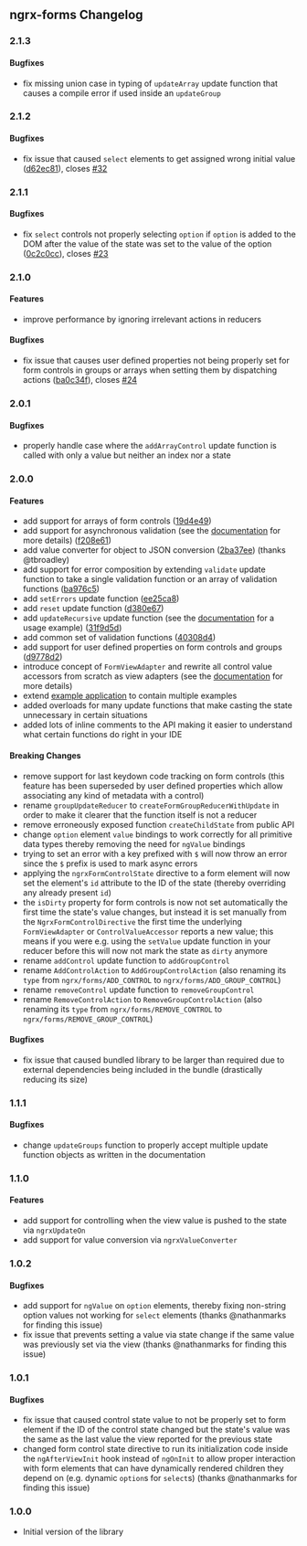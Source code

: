 ## ngrx-forms Changelog

<a name="2.1.3"></a>
### 2.1.3

#### Bugfixes

* fix missing union case in typing of `updateArray` update function that causes a compile error if used inside an `updateGroup`

<a name="2.1.2"></a>
### 2.1.2

#### Bugfixes

* fix issue that caused `select` elements to get assigned wrong initial value ([d62ec81](https://github.com/MrWolfZ/ngrx-forms/commit/d62ec81)), closes [#32](https://github.com/MrWolfZ/ngrx-forms/issues/32)

<a name="2.1.1"></a>
### 2.1.1

#### Bugfixes

* fix `select` controls not properly selecting `option` if `option` is added to the DOM after the value of the state was set to the value of the option ([0c2c0cc](https://github.com/MrWolfZ/ngrx-forms/commit/0c2c0cc)), closes [#23](https://github.com/MrWolfZ/ngrx-forms/issues/23)

<a name="2.1.0"></a>
### 2.1.0

#### Features

* improve performance by ignoring irrelevant actions in reducers

#### Bugfixes

* fix issue that causes user defined properties not being properly set for form controls in groups or arrays when setting them by dispatching actions ([ba0c34f](https://github.com/MrWolfZ/ngrx-forms/commit/ba0c34f)), closes [#24](https://github.com/MrWolfZ/ngrx-forms/issues/24)

<a name="2.0.1"></a>
### 2.0.1

#### Bugfixes

* properly handle case where the `addArrayControl` update function is called with only a value but neither an index nor a state

<a name="2.0.0"></a>
### 2.0.0

#### Features

* add support for arrays of form controls ([19d4e49](https://github.com/MrWolfZ/ngrx-forms/commit/19d4e49))
* add support for asynchronous validation (see the [documentation](docs/VALIDATION.md#asynchronous-validation) for more details) ([f208e61](https://github.com/MrWolfZ/ngrx-forms/commit/f208e61))
* add value converter for object to JSON conversion ([2ba37ee](https://github.com/MrWolfZ/ngrx-forms/commit/2ba37ee)) (thanks @tbroadley)
* add support for error composition by extending `validate` update function to take a single validation function or an array of validation functions ([ba976c5](https://github.com/MrWolfZ/ngrx-forms/commit/ba976c5))
* add `setErrors` update function ([ee25ca8](https://github.com/MrWolfZ/ngrx-forms/commit/ee25ca8))
* add `reset` update function ([d380e67](https://github.com/MrWolfZ/ngrx-forms/commit/d380e67))
* add `updateRecursive` update function (see the [documentation](docs/UPDATING_THE_STATE.md#updaterecursive) for a usage example) ([31f9d5d](https://github.com/MrWolfZ/ngrx-forms/commit/31f9d5d))
* add common set of validation functions ([40308d4](https://github.com/MrWolfZ/ngrx-forms/commit/40308d4))
* add support for user defined properties on form controls and groups ([d9778d2](https://github.com/MrWolfZ/ngrx-forms/commit/d9778d2))
* introduce concept of `FormViewAdapter` and rewrite all control value accessors from scratch as view adapters (see the [documentation](docs/CUSTOM_CONTROLS.md) for more details)
* extend [example application](https://ngrx-forms-example-app-v2.herokuapp.com/) to contain multiple examples
* added overloads for many update functions that make casting the state unnecessary in certain situations
* added lots of inline comments to the API making it easier to understand what certain functions do right in your IDE

#### Breaking Changes

* remove support for last keydown code tracking on form controls (this feature has been superseded by user defined properties which allow associating any kind of metadata with a control)
* rename `groupUpdateReducer` to `createFormGroupReducerWithUpdate` in order to make it clearer that the function itself is not a reducer
* remove erroneously exposed function `createChildState` from public API
* change `option` element `value` bindings to work correctly for all primitive data types thereby removing the need for `ngValue` bindings
* trying to set an error with a key prefixed with `$` will now throw an error since the `$` prefix is used to mark async errors
* applying the `ngrxFormControlState` directive to a form element will now set the element's `id` attribute to the ID of the state (thereby overriding any already present `id`)
* the `isDirty` property for form controls is now not set automatically the first time the state's value changes, but instead it is set manually from the `NgrxFormControlDirective` the first time the underlying `FormViewAdapter` or `ControlValueAccessor` reports a new value; this means if you were e.g. using the `setValue` update function in your reducer before this will now not mark the state as `dirty` anymore
* rename `addControl` update function to `addGroupControl`
* rename `AddControlAction` to `AddGroupControlAction` (also renaming its `type` from `ngrx/forms/ADD_CONTROL` to `ngrx/forms/ADD_GROUP_CONTROL`)
* rename `removeControl` update function to `removeGroupControl`
* rename `RemoveControlAction` to `RemoveGroupControlAction` (also renaming its `type` from `ngrx/forms/REMOVE_CONTROL` to `ngrx/forms/REMOVE_GROUP_CONTROL`)

#### Bugfixes

* fix issue that caused bundled library to be larger than required due to external dependencies being included in the bundle (drastically reducing its size)

<a name="1.1.1"></a>
### 1.1.1

#### Bugfixes

* change `updateGroups` function to properly accept multiple update function objects as written in the documentation

<a name="1.1.0"></a>
### 1.1.0

#### Features

* add support for controlling when the view value is pushed to the state via `ngrxUpdateOn`
* add support for value conversion via `ngrxValueConverter`

<a name="1.0.2"></a>
### 1.0.2

#### Bugfixes

* add support for `ngValue` on `option` elements, thereby fixing non-string option values not working for `select` elements (thanks @nathanmarks for finding this issue)
* fix issue that prevents setting a value via state change if the same value was previously set via the view (thanks @nathanmarks for finding this issue)

<a name="1.0.1"></a>
### 1.0.1

#### Bugfixes

* fix issue that caused control state value to not be properly set to form element if the ID of the control state changed but the state's value was the same as the last value the view reported for the previous state
* changed form control state directive to run its initialization code inside the `ngAfterViewInit` hook instead of `ngOnInit` to allow proper interaction with form elements that can have dynamically rendered children they depend on (e.g. dynamic `option`s for `select`s) (thanks @nathanmarks for finding this issue)

<a name="1.0.0"></a>
### 1.0.0
* Initial version of the library

